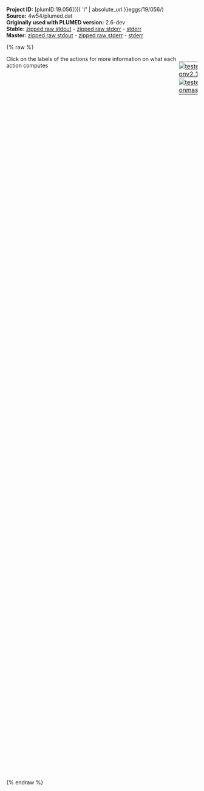 **Project ID:** [plumID:19.056]({{ '/' | absolute_url }}eggs/19/056/)  
**Source:** 4w54/plumed.dat  
**Originally used with PLUMED version:** 2.6-dev  
**Stable:** [zipped raw stdout](plumed.dat.plumed.stdout.txt.zip) - [zipped raw stderr](plumed.dat.plumed.stderr.txt.zip) - [stderr](plumed.dat.plumed.stderr)  
**Master:** [zipped raw stdout](plumed.dat.plumed_master.stdout.txt.zip) - [zipped raw stderr](plumed.dat.plumed_master.stderr.txt.zip) - [stderr](plumed.dat.plumed_master.stderr)  

{% raw %}
<div style="width: 100%; float:left">
<div style="width: 90%; float:left" id="value_details_data/4w54/plumed.dat"> Click on the labels of the actions for more information on what each action computes </div>
<div style="width: 10%; float:left"><table><tr><td style="padding:1px"><a href="plumed.dat.plumed.stderr"><img src="https://img.shields.io/badge/v2.10-passing-green.svg" alt="tested onv2.10" /></a></td></tr><tr><td style="padding:1px"><a href="plumed.dat.plumed_master.stderr"><img src="https://img.shields.io/badge/master-passing-green.svg" alt="tested onmaster" /></a></td></tr></table></div></div>
<pre style="width=97%;">
<span class="plumedtooltip" style="color:green">UNITS<span class="right">This command sets the internal units for the code. <a href="https://www.plumed.org/doc-master/user-doc/html/_u_n_i_t_s.html" style="color:green">More details</a><i></i></span></span> <span class="plumedtooltip">LENGTH<span class="right">the units of lengths<i></i></span></span>=A <span class="plumedtooltip">TIME<span class="right">the units of time<i></i></span></span>=ps <span class="plumedtooltip">ENERGY<span class="right">the units of energy<i></i></span></span>=kcal/mol

<span style="display:none;" id="data/4w54/plumed.dat">The UNITS action with label <b></b> calculates something</span><span class="plumedtooltip" style="color:green">MAZE_LOSS<span class="right">Define a coarse-grained loss function describing interactions in a <a href="https://www.plumed.org/doc-master/user-doc/html/_m_a_z_e__l_o_s_s.html" style="color:green">More details</a><i></i></span></span> ...
  <span class="plumedtooltip">LABEL<span class="right">a label for the action so that its output can be referenced in the input to other actions<i></i></span></span>=<b name="data/4w54/plumed.datl" onclick='showPath("data/4w54/plumed.dat","data/4w54/plumed.datl","data/4w54/plumed.datl","brown")'>l</b>

  <span class="plumedtooltip">PARAMS<span class="right">Parameters for the loss function<i></i></span></span>=1,1,1
... MAZE_LOSS
<br/><span style="display:none;" id="data/4w54/plumed.datl">The MAZE_LOSS action with label <b>l</b> calculates the following quantities:<table  align="center" frame="void" width="95%" cellpadding="5%"><tr><td width="5%"><b> Quantity </b>  </td><td><b> Description </b> </td></tr><tr><td width="5%">l.value</td><td>the value of the loss function</td></tr></table></span><span class="plumedtooltip" style="color:green">MAZE_SIMULATED_ANNEALING<span class="right">Calculates the biasing direction along which the ligand unbinds by minimizing <a href="https://www.plumed.org/doc-master/user-doc/html/_m_a_z_e__s_i_m_u_l_a_t_e_d__a_n_n_e_a_l_i_n_g.html" style="color:green">More details</a><i></i></span></span> ...
  <span class="plumedtooltip">LABEL<span class="right">a label for the action so that its output can be referenced in the input to other actions<i></i></span></span>=<b name="data/4w54/plumed.datopt" onclick='showPath("data/4w54/plumed.dat","data/4w54/plumed.datopt","data/4w54/plumed.datopt","black")'>opt</b><span style="display:none;" id="data/4w54/plumed.datopt">The MAZE_SIMULATED_ANNEALING action with label <b>opt</b> calculates the following quantities:<table  align="center" frame="void" width="95%" cellpadding="5%"><tr><td width="5%"><b> Quantity </b>  </td><td width="5%"><b> Type </b>  </td><td><b> Description </b> </td></tr><tr><td width="5%">opt.x</td><td width="5%"><font color="black">scalar</font></td><td>Optimal biasing direction; x component.</td></tr><tr><td width="5%">opt.y</td><td width="5%"><font color="black">scalar</font></td><td>Optimal biasing direction; y component.</td></tr><tr><td width="5%">opt.z</td><td width="5%"><font color="black">scalar</font></td><td>Optimal biasing direction; z component.</td></tr><tr><td width="5%">opt.loss</td><td width="5%"><font color="black">scalar</font></td><td>Loss function value defined by the provided pairing function.</td></tr><tr><td width="5%">opt.sr</td><td width="5%"><font color="black">scalar</font></td><td>Sampling radius. Reduces sampling to the local proximity of the ligand position.</td></tr></table></span>
  
  <span class="plumedtooltip">LOSS<span class="right">Loss function describing ligand-protein interactions required by every optimizer<i></i></span></span>=<b name="data/4w54/plumed.datl">l</b>
  
  <span class="plumedtooltip">N_ITER<span class="right">Number of optimization steps<i></i></span></span>=1000
  <span class="plumedtooltip">OPTIMIZER_STRIDE<span class="right">Optimizer stride<i></i></span></span>=250000 <span style="color:blue" class="comment"># 1 ns</span>

  <span class="plumedtooltip">PROBABILITY_DECREASER<span class="right">Temperature-like parameter that is decreased during optimization to modify the Metropolis-Hastings acceptance probability<i></i></span></span>=300
  <span class="plumedtooltip">COOLING<span class="right">Reduction factor for PROBABILITY_DECREASER, should be in (0, 1]<i></i></span></span>=0.95
  <span class="plumedtooltip">COOLING_SCHEME<span class="right">Cooling scheme: geometric<i></i></span></span>=geometric  
   
  <span class="plumedtooltip">LIGAND<span class="right">Indices of ligand atoms<i></i></span></span>=2635-2649
  <span class="plumedtooltip">PROTEIN<span class="right">Indices of protein atoms<i></i></span></span>=1-2634

  <span class="plumedtooltip">NLIST<span class="right"> Use a neighbor list of ligand-protein atom pairs to speed up the calculating of the distances<i></i></span></span>
  <span class="plumedtooltip">NL_CUTOFF<span class="right">Neighbor list cut-off for the distances of ligand-protein atom pairs<i></i></span></span>=7
  <span class="plumedtooltip">NL_STRIDE<span class="right">Update stride for the ligand-protein atom pairs in the neighbor list<i></i></span></span>=100
... MAZE_SIMULATED_ANNEALING
<br/><b name="data/4w54/plumed.datp" onclick='showPath("data/4w54/plumed.dat","data/4w54/plumed.datp","data/4w54/plumed.datp","black")'>p</b><span style="display:none;" id="data/4w54/plumed.datp">The POSITION action with label <b>p</b> calculates the following quantities:<table  align="center" frame="void" width="95%" cellpadding="5%"><tr><td width="5%"><b> Quantity </b>  </td><td width="5%"><b> Type </b>  </td><td><b> Description </b> </td></tr><tr><td width="5%">p.x</td><td width="5%"><font color="black">scalar</font></td><td>the x-component of the atom position</td></tr><tr><td width="5%">p.y</td><td width="5%"><font color="black">scalar</font></td><td>the y-component of the atom position</td></tr><tr><td width="5%">p.z</td><td width="5%"><font color="black">scalar</font></td><td>the z-component of the atom position</td></tr></table></span>: <span class="plumedtooltip" style="color:green">POSITION<span class="right">Calculate the components of the position of an atom. <a href="https://www.plumed.org/doc-master/user-doc/html/_p_o_s_i_t_i_o_n.html" style="color:green">More details</a><i></i></span></span> <span class="plumedtooltip">ATOM<span class="right">the atom number<i></i></span></span>=2640 <span class="plumedtooltip">NOPBC<span class="right"> ignore the periodic boundary conditions when calculating distances<i></i></span></span>
<br/><span class="plumedtooltip" style="color:green">MAZE_OPTIMIZER_BIAS<span class="right">Biases the ligand along the direction calculated by the chosen MAZE_OPTIMIZER. <a href="https://www.plumed.org/doc-master/user-doc/html/_m_a_z_e__o_p_t_i_m_i_z_e_r__b_i_a_s.html" style="color:green">More details</a><i></i></span></span> ...
  <span class="plumedtooltip">LABEL<span class="right">a label for the action so that its output can be referenced in the input to other actions<i></i></span></span>=<b name="data/4w54/plumed.datb" onclick='showPath("data/4w54/plumed.dat","data/4w54/plumed.datb","data/4w54/plumed.datb","black")'>b</b><span style="display:none;" id="data/4w54/plumed.datb">The MAZE_OPTIMIZER_BIAS action with label <b>b</b> calculates the following quantities:<table  align="center" frame="void" width="95%" cellpadding="5%"><tr><td width="5%"><b> Quantity </b>  </td><td width="5%"><b> Type </b>  </td><td><b> Description </b> </td></tr><tr><td width="5%">b.bias</td><td width="5%"><font color="black">scalar</font></td><td>the instantaneous value of the bias potential</td></tr><tr><td width="5%">b.force2</td><td width="5%"><font color="black">scalar</font></td><td>Square of the biasing force.</td></tr><tr><td width="5%">b.x</td><td width="5%"><font color="black">scalar</font></td><td>Optimal biasing direction: x component.</td></tr><tr><td width="5%">b.y</td><td width="5%"><font color="black">scalar</font></td><td>Optimal biasing direction: y component.</td></tr><tr><td width="5%">b.z</td><td width="5%"><font color="black">scalar</font></td><td>Optimal biasing direction: z component.</td></tr><tr><td width="5%">b.tdist</td><td width="5%"><font color="black">scalar</font></td><td>Total distance traveled by biased atoms.</td></tr></table></span>  

  <span class="plumedtooltip">ARG<span class="right">the labels of the scalars on which the bias will act<i></i></span></span>=<b name="data/4w54/plumed.datp">p.x</b>,<b name="data/4w54/plumed.datp">p.y</b>,<b name="data/4w54/plumed.datp">p.z</b>

  <span class="plumedtooltip">BIASING_RATE<span class="right">Biasing rate<i></i></span></span>=0.03
  <span class="plumedtooltip">ALPHA<span class="right">Rescaled force constant<i></i></span></span>=3.6
  <span class="plumedtooltip">OPTIMIZER<span class="right">Optimization technique to minimize the collective variable for ligand     unbinding: RANDOM_WALK,                STEERED_MD,                RANDOM_ACCELERATION_MD,                SIMULATED_ANNEALING,                MEMETIC_SAMPLING<i></i></span></span>=<b name="data/4w54/plumed.datopt">opt</b>
... MAZE_OPTIMIZER_BIAS
<br/><span class="plumedtooltip" style="color:green">PRINT<span class="right">Print quantities to a file. <a href="https://www.plumed.org/doc-master/user-doc/html/_p_r_i_n_t.html" style="color:green">More details</a><i></i></span></span> ...
  <span class="plumedtooltip">ARG<span class="right">the labels of the values that you would like to print to the file<i></i></span></span>=<b name="data/4w54/plumed.datopt">opt.loss</b>,<b name="data/4w54/plumed.datopt">opt.sr</b>,<b name="data/4w54/plumed.datb">b.bias</b>,<b name="data/4w54/plumed.datb">b.force2</b>,<b name="data/4w54/plumed.datb">b.tdist</b>
  <span class="plumedtooltip">STRIDE<span class="right"> the frequency with which the quantities of interest should be output<i></i></span></span>=500
  <span class="plumedtooltip">FILE<span class="right">the name of the file on which to output these quantities<i></i></span></span>=colvar
  <span class="plumedtooltip">FMT<span class="right">the format that should be used to output real numbers<i></i></span></span>=%15.8f 
... PRINT
</pre>
{% endraw %}
